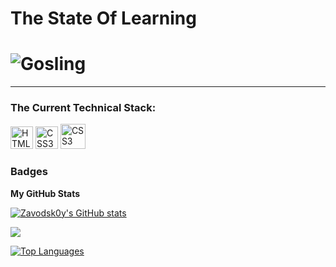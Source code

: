 #                                 The State Of Learning

![Gosling](https://media1.tenor.com/m/j1raonaU590AAAAd/ryan-gosling-sad-sad-gosling.gif)
=====================================================================================================================================


--------------------

### The Сurrent Technical Stack:


   <a href="https://developer.mozilla.org/en-US/docs/Glossary/HTML5" target="_blank" rel="noreferrer"><img src="https://raw.githubusercontent.com/danielcranney/readme-generator/main/public/icons/skills/html5-colored.svg" width="36" height="36" alt="HTML5" /></a>
 <a href="https://www.w3.org/TR/CSS/#css" target="_blank" rel="noreferrer"><img src="https://raw.githubusercontent.com/danielcranney/readme-generator/main/public/icons/skills/css3-colored.svg" width="36" height="36" alt="CSS3" /></a>
 <a href="https://www.w3.org/TR/CSS/#css" target="_blank" rel="noreferrer"><img src="https://banner2.cleanpng.com/20180605/yjb/aa9yal4pp.webp" width="40" height="40" alt="CSS3" /></a>
</p>


### Badges

<b>My GitHub Stats</b>

<a href="http://www.github.com/Zavodsk0y"><img src="https://github-readme-stats.vercel.app/api?username=Zavodsk0y&show_icons=true&hide=&count_private=true&title_color=0891b2&text_color=ffffff&icon_color=0891b2&bg_color=1c1917&hide_border=true&show_icons=true" alt="Zavodsk0y's GitHub stats" /></a>

<a href="http://www.github.com/Zavodsk0y"><img src="https://github-readme-streak-stats.herokuapp.com/?user=Zavodsk0y&stroke=ffffff&background=1c1917&ring=0891b2&fire=0891b2&currStreakNum=ffffff&currStreakLabel=0891b2&sideNums=ffffff&sideLabels=ffffff&dates=ffffff&hide_border=true" /></a>

<a href="https://github.com/Zavodsk0y" align="left"><img src="https://github-readme-stats.vercel.app/api/top-langs/?username=Zavodsk0y&langs_count=10&title_color=0891b2&text_color=ffffff&icon_color=0891b2&bg_color=1c1917&hide_border=true&locale=en&custom_title=Top%20%Languages" alt="Top Languages" /></a>
